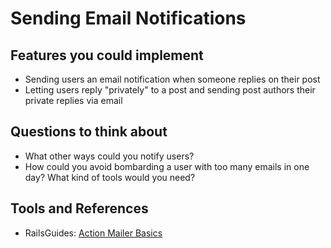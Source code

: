 # Sending Email Notifications

## Features you could implement

- Sending users an email notification when someone replies on their post
- Letting users reply "privately" to a post and sending post authors their private replies via email

## Questions to think about

- What other ways could you notify users?
- How could you avoid bombarding a user with too many emails in one day? What kind of tools would you need?

## Tools and References

- RailsGuides: [Action Mailer Basics](http://guides.rubyonrails.org/v3.2.13/action_mailer_basics.html)
